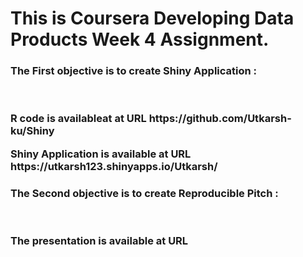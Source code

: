 <h1>This is Coursera Developing Data Products Week 4 Assignment.

<h3>The First objective is to create Shiny Application :<br><br><br>
  <P>R code is availableat at URL https://github.com/Utkarsh-ku/Shiny
  <p>Shiny Application is available at URL https://utkarsh123.shinyapps.io/Utkarsh/

<h3>The Second objective is to create Reproducible Pitch :<br><br><br>
  <P> The presentation is available at URL 
